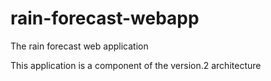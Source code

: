 # rain-forecast-webapp
The rain forecast web application

This application is a component of the version.2 architecture
